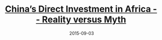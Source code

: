 ---
layout: post
title: <a href='https://www.brookings.edu/articles/chinas-direct-investment-in-africa-reality-versus-myth/' target="_blank">China’s Direct Investment in Africa -- Reality versus Myth</a>
date:  2015-09-03 
description: When examining Chinese investment in Africa at the firm level, Wenjie Chen, David Dollar, and Heiwai Tang argue that many of the West's concerns over Chinese investment in Africa may be predicated on myths.
tags: China
categories: English
---